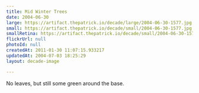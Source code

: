 ```yaml
---
title: Mid Winter Trees
date: 2004-06-30
large: https://artifact.thepatrick.io/decade/large/2004-06-30-1577.jpg
small: https://artifact.thepatrick.io/decade/small/2004-06-30-1577.jpg
smallRetina: https://artifact.thepatrick.io/decade/small/2004-06-30-1577@2x.jpg
flickrUrl: null
photoId: null
createdAt: 2011-01-30 11:07:15.933217
updatedAt: 2004-07-03 18:25:29
layout: decade-image

---
```

No leaves, but still some green around the base.
